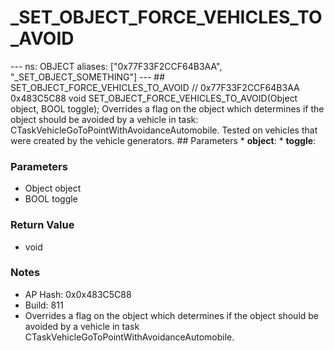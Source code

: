# _SET_OBJECT_FORCE_VEHICLES_TO_AVOID

--- ns: OBJECT aliases: ["0x77F33F2CCF64B3AA", "_SET_OBJECT_SOMETHING"] --- ## SET_OBJECT_FORCE_VEHICLES_TO_AVOID  // 0x77F33F2CCF64B3AA 0x483C5C88 void SET_OBJECT_FORCE_VEHICLES_TO_AVOID(Object object, BOOL toggle);  Overrides a flag on the object which determines if the object should be avoided by a vehicle in task: CTaskVehicleGoToPointWithAvoidanceAutomobile. Tested on vehicles that were created by the vehicle generators.  ## Parameters * **object**: * **toggle**:

### Parameters
* Object object
* BOOL toggle

### Return Value
* void

### Notes
* AP Hash: 0x0x483C5C88
* Build: 811
* Overrides a flag on the object which determines if the object should be avoided by a vehicle in task CTaskVehicleGoToPointWithAvoidanceAutomobile.

